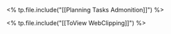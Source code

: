 <% tp.file.include("[[Planning Tasks Admonition]]") %>

<% tp.file.include("[[ToView WebClipping]]") %>